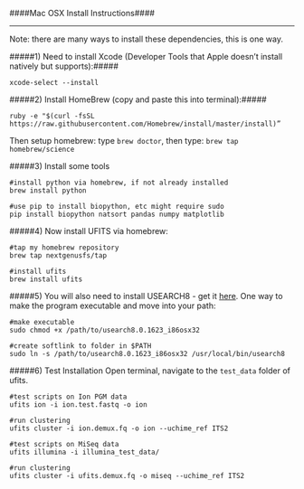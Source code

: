 ####Mac OSX Install Instructions####
___

Note: there are many ways to install these dependencies, this is one way.

#####1) Need to install Xcode (Developer Tools that Apple doesn’t install natively but supports):#####
```
xcode-select --install
```

#####2) Install HomeBrew (copy and paste this into terminal):#####
```
ruby -e "$(curl -fsSL https://raw.githubusercontent.com/Homebrew/install/master/install)”
```

Then setup homebrew: type `brew doctor`, then type: `brew tap homebrew/science`

#####3) Install some tools

```
#install python via homebrew, if not already installed
brew install python

#use pip to install biopython, etc might require sudo
pip install biopython natsort pandas numpy matplotlib
```

#####4) Now install UFITS via homebrew:
```
#tap my homebrew repository
brew tap nextgenusfs/tap

#install ufits
brew install ufits
```

#####5) You will also need to install USEARCH8 - get it [here](http://www.drive5.com/usearch/download.html).  One way to make the program executable and move into your path:

```
#make executable
sudo chmod +x /path/to/usearch8.0.1623_i86osx32
```

```
#create softlink to folder in $PATH
sudo ln -s /path/to/usearch8.0.1623_i86osx32 /usr/local/bin/usearch8
```

#####6) Test Installation
Open terminal, navigate to the `test_data` folder of ufits.

```
#test scripts on Ion PGM data
ufits ion -i ion.test.fastq -o ion

#run clustering
ufits cluster -i ion.demux.fq -o ion --uchime_ref ITS2
```
```
#test scripts on MiSeq data
ufits illumina -i illumina_test_data/

#run clustering
ufits cluster -i ufits.demux.fq -o miseq --uchime_ref ITS2
```


